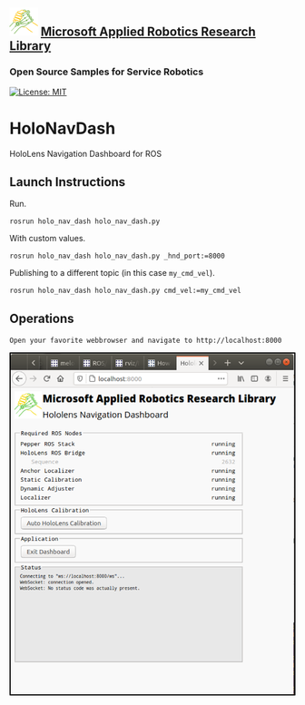 ## ![logo](../../img/MARR_logo.png) [Microsoft Applied Robotics Research Library](https://microsoft.github.io/AppliedRoboticsResearchLibrary/)
### Open Source Samples for Service Robotics
[![License: MIT](https://img.shields.io/badge/License-MIT-yellow.svg)](https://opensource.org/licenses/MIT) 

# HoloNavDash
HoloLens Navigation Dashboard for ROS

## Launch Instructions
Run.
```
rosrun holo_nav_dash holo_nav_dash.py
```

With custom values.
```
rosrun holo_nav_dash holo_nav_dash.py _hnd_port:=8000
```

Publishing to a different topic (in this case `my_cmd_vel`).
```
rosrun holo_nav_dash holo_nav_dash.py cmd_vel:=my_cmd_vel
```

## Operations
```
Open your favorite webbrowser and navigate to http://localhost:8000
```

![HololensNavigation Dashboard UI](../../img/HololensNavigation_DashboardUI.png)